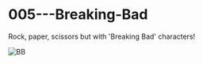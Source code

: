 # 005---Breaking-Bad
Rock, paper, scissors but with 'Breaking Bad' characters!

![BB](https://user-images.githubusercontent.com/83606701/159157738-6c29e7ec-eba8-410f-91f6-f5c174253913.JPG)

